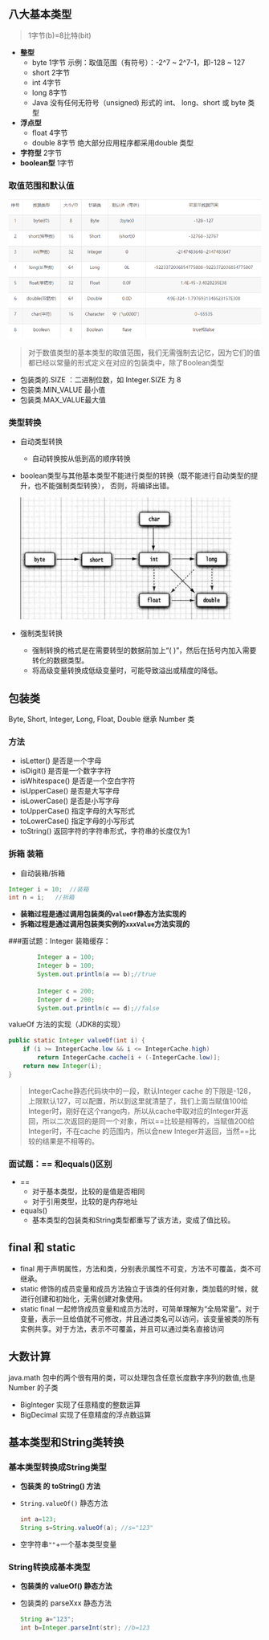 ## 八大基本类型
> 1字节(b)=8比特(bit)
- **整型**
  - byte 1字节 示例：取值范围（有符号）：-2^7 ~ 2^7-1，即-128 ~ 127 
  - short 2字节
  - int 4字节
  - long 8字节
  - Java 没有任何无符号（unsigned) 形式的 int、 long、short 或 byte 类型
- **浮点型**
  - float 4字节
  - double 8字节 绝大部分应用程序都采用double 类型
- **字符型** 2字节
- **boolean型** 1字节

### 取值范围和默认值
![image.png](../img/1240.png)

> 对于数值类型的基本类型的取值范围，我们无需强制去记忆，因为它们的值都已经以常量的形式定义在对应的包装类中，除了Boolean类型
- 包装类的.SIZE ：二进制位数，如 Integer.SIZE 为 8
- 包装类.MIN_VALUE 最小值
- 包装类.MAX_VALUE最大值



### 类型转换

- 自动类型转换
  - 自动转换按从低到高的顺序转换
  
- boolean类型与其他基本类型不能进行类型的转换（既不能进行自动类型的提升，也不能强制类型转换）， 否则，将编译出错。

    ![image.png](../img/1241.jpg)
  
- 强制类型转换
  - 强制转换的格式是在需要转型的数据前加上“( )”，然后在括号内加入需要转化的数据类型。
  - 将高级变量转换成低级变量时，可能导致溢出或精度的降低。

## 包装类
Byte, Short, Integer, Long, Float, Double 继承 Number 类

### 方法
- isLetter() 是否是一个字母 
- isDigit() 是否是一个数字字符 
- isWhitespace() 是否是一个空白字符 
- isUpperCase() 是否是大写字母 
- isLowerCase() 是否是小写字母 
- toUpperCase() 指定字母的大写形式 
- toLowerCase() 指定字母的小写形式
- toString() 返回字符的字符串形式，字符串的长度仅为1

### 拆箱 装箱

- 自动装箱/拆箱

```java
Integer i = 10;  //装箱
int n = i;   //拆箱
```

- **装箱过程是通过调用包装类的`valueOf`静态方法实现的**
- **拆箱过程是通过调用包装类实例的`xxxValue`方法实现的**

###面试题：Integer 装箱缓存：

```java
        Integer a = 100;
        Integer b = 100;
        System.out.println(a == b);//true

        Integer c = 200;
        Integer d = 200;
        System.out.println(c == d);//false
```

valueOf 方法的实现（JDK8的实现）

```java
public static Integer valueOf(int i) {
    if (i >= IntegerCache.low && i <= IntegerCache.high)
        return IntegerCache.cache[i + (-IntegerCache.low)];
    return new Integer(i);
}
```

> IntegerCache静态代码块中的一段，默认Integer cache 的下限是-128，上限默认127，可以配置，所以到这里就清楚了，我们上面当赋值100给Integer时，刚好在这个range内，所以从cache中取对应的Integer并返回，所以二次返回的是同一个对象，所以==比较是相等的，当赋值200给Integer时，不在cache 的范围内，所以会new Integer并返回，当然==比较的结果是不相等的。



### 面试题：== 和equals()区别
- == 
  - 对于基本类型，比较的是值是否相同
  - 对于引用类型，比较的是内存地址
- equals()
  - 基本类型的包装类和String类型都重写了该方法，变成了值比较。



## final 和 static
- final 用于声明属性，方法和类，分别表示属性不可变，方法不可覆盖，类不可继承。
- static 修饰的成员变量和成员方法独立于该类的任何对象，类加载的时候，就进行创建和初始化，无需创建对象使用。
 - static final 一起修饰成员变量和成员方法时，可简单理解为“全局常量”。对于变量，表示一旦给值就不可修改，并且通过类名可以访问，该变量被类的所有实例共享。对于方法，表示不可覆盖，并且可以通过类名直接访问



## 大数计算

java.math 包中的两个很有用的类，可以处理包含任意长度数字序列的数值,也是 Number 的子类

- Biglnteger 实现了任意精度的整数运算
- BigDecimal 实现了任意精度的浮点数运算


## 基本类型和String类转换

### 基本类型转换成String类型

  - **包装类 的 toString() 方法**

  - `String.valueOf()` 静态方法

    ```java
    int a=123;
    String s=String.valueOf(a); //s="123"
    ```

  - 空字符串`""`+一个基本类型变量

### String转换成基本类型

  - **包装类的 valueOf() 静态方法**

  - 包装类的 parseXxx 静态方法

    ```java
    String a="123";
    int b=Integer.parseInt(str); //b=123
    ```